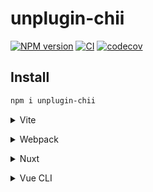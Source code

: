 # unplugin-chii

[![NPM version](https://img.shields.io/npm/v/unplugin-chii?color=a1b858&label=)](https://www.npmjs.com/package/unplugin-chii) [![CI](https://github.com/Binbiubiubiu/unplugin-chii/actions/workflows/ci.yml/badge.svg)](https://github.com/Binbiubiubiu/unplugin-chii/actions/workflows/ci.yml) [![codecov](https://codecov.io/gh/Binbiubiubiu/unplugin-chii/branch/main/graph/badge.svg?token=lN8p3F3hYN)](https://codecov.io/gh/Binbiubiubiu/unplugin-chii)

## Install

```bash
npm i unplugin-chii
```

<details>
<summary>Vite</summary><br>

```ts
// vite.config.ts
import Starter from 'unplugin-chii/vite'

export default defineConfig({
  plugins: [
    Starter({ /* options */ }),
  ],
})
```

Example: [`vite-playground/`](https://github.com/Binbiubiubiu/unplugin-chii/tree/main/vite-playground)

<br></details>


<details>
<summary>Webpack</summary><br>

> You need to set `WEBPACK_SERVE` environment variable to non-falsy

```ts
// webpack.config.js
const HtmlWebpackPlugin = require('html-webpack-plugin')

module.exports = {
  /* ... */
  plugins: [
    new HtmlWebpackPlugin({
      template: 'index.html',
    }),
    require('unplugin-chii/webpack')({ /* options */ })
  ]
}
```

Example: [`webpack-playground/`](https://github.com/Binbiubiubiu/unplugin-chii/tree/main/webpack-playground/)

<br></details>

<details>
<summary>Nuxt</summary><br>

```ts
// nuxt.config.js
export default {
  buildModules: [
    ['unplugin-chii/nuxt', { /* options */ }],
  ],
}
```

> This module works for both Nuxt 2 and [Nuxt Vite](https://github.com/nuxt/vite)

<br></details>

<details>
<summary>Vue CLI</summary><br>

```ts
// vue.config.js
module.exports = {
  configureWebpack: {
    plugins: [
      require('unplugin-chii/webpack')({ /* options */ }),
    ],
  },
}
```

<br></details>

